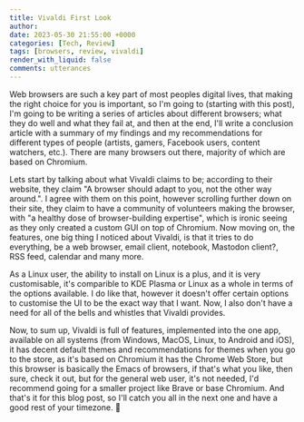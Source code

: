 ```yaml
---
title: Vivaldi First Look
author: 
date: 2023-05-30 21:55:00 +0000
categories: [Tech, Review]
tags: [browsers, review, vivaldi]
render_with_liquid: false
comments: utterances
---
```



Web browsers are such a key part of most peoples digital lives, that making the right choice for you is important, so I'm going to (starting with this post), I'm going to be writing a series of articles about different browsers; what they do well and what they fail at, and then at the end, I'll write a conclusion article with a summary of my findings and my recommendations for different types of people (artists, gamers, Facebook users, content watchers, etc.). There are many browsers out there, majority of which are based on Chromium.

Lets start by talking about what Vivaldi claims to be; according to their website, they claim "A browser should adapt to you, not the other way around.". I agree with them on this point, however scrolling further down on their site, they claim to have a community of volunteers making the browser, with "a healthy dose of browser-building expertise", which is ironic seeing as they only created a custom GUI on top of Chromium. Now moving on, the features, one big thing I noticed about Vivaldi, is that it tries to do everything, be a web browser, email client, notebook, Mastodon client?, RSS feed, calendar and many more.

As a Linux user, the ability to install on Linux is a plus, and it is very customisable, it's comparible to KDE Plasma or Linux as a whole in terms of the options available. I do like that, however it doesn't offer certain options to customise the UI to be the exact way that I want. Now, I also don't have a need for all of the bells and whistles that Vivaldi provides.

Now, to sum up, Vivaldi is full of features, implemented into the one app, available on all systems (from Windows, MacOS, Linux, to Android and iOS), it has decent default themes and recommendations for themes when you go to the store, as it's based on Chromium it has the Chrome Web Store, but this browser is basically the Emacs of browsers, if that's what you like, then sure, check it out, but for the general web user, it's not needed, I'd recommend going for a smaller project like Brave or base Chromium. And that's it for this blog post, so I'll catch you all in the next one and have a good rest of your timezone. :wave:

<script src="https://utteranc.es/client.js"
        repo="LinuxGamer/sitebeta"
        issue-term="pathname"
        theme="github-dark"
        crossorigin="anonymous"
        async>
</script>
